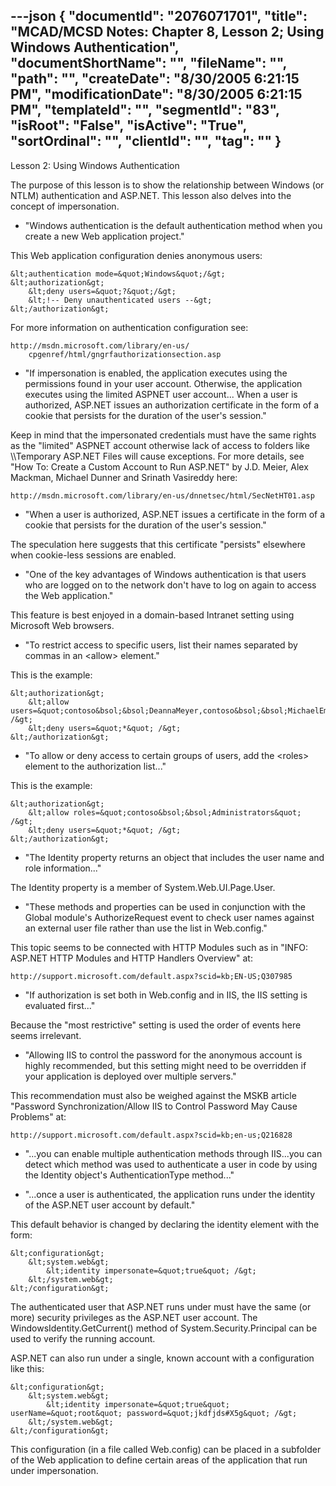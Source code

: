 ---json
{
  "documentId": "2076071701",
  "title": "MCAD/MCSD Notes: Chapter 8, Lesson 2; Using Windows Authentication",
  "documentShortName": "",
  "fileName": "",
  "path": "",
  "createDate": "8/30/2005 6:21:15 PM",
  "modificationDate": "8/30/2005 6:21:15 PM",
  "templateId": "",
  "segmentId": "83",
  "isRoot": "False",
  "isActive": "True",
  "sortOrdinal": "",
  "clientId": "",
  "tag": ""
}
---

Lesson 2: Using Windows Authentication

The purpose of this lesson is to show the relationship between Windows (or NTLM) authentication and ASP.NET. This lesson also delves into the concept of impersonation.

* &quot;Windows authentication is the default authentication method when you create a new Web application project.&quot;

This Web application configuration denies anonymous users:

    &lt;authentication mode=&quot;Windows&quot;/&gt;
    &lt;authorization&gt;
        &lt;deny users=&quot;?&quot;/&gt;
        &lt;!-- Deny unauthenticated users --&gt;
    &lt;/authorization&gt;

For more information on authentication configuration see:

    http://msdn.microsoft.com/library/en-us/
        cpgenref/html/gngrfauthorizationsection.asp

* &quot;If impersonation is enabled, the application executes using the permissions found in your user account. Otherwise, the application executes using the limited ASPNET user account... When a user is authorized, ASP.NET issues an authorization certificate in the form of a cookie that persists for the duration of the user's session.&quot;

Keep in mind that the impersonated credentials must have the same rights as the &quot;limited&quot; ASPNET account otherwise lack of access to folders like &bsol;&bsol;Temporary ASP.NET Files will cause exceptions. For more details, see &quot;How To: Create a Custom Account to Run ASP.NET&quot; by J.D. Meier, Alex Mackman, Michael Dunner and Srinath Vasireddy here:

    http://msdn.microsoft.com/library/en-us/dnnetsec/html/SecNetHT01.asp

* &quot;When a user is authorized, ASP.NET issues a certificate in the form of a cookie that persists for the duration of the user's session.&quot;

The speculation here suggests that this certificate &quot;persists&quot; elsewhere when cookie-less sessions are enabled.

* &quot;One of the key advantages of Windows authentication is that users who are logged on to the network don't have to log on again to access the Web application.&quot;

This feature is best enjoyed in a domain-based Intranet setting using Microsoft Web browsers.

* &quot;To restrict access to specific users, list their names separated by commas in an &lt;allow&gt; element.&quot;

This is the example:

    &lt;authorization&gt;
        &lt;allow users=&quot;contoso&bsol;&bsol;DeannaMeyer,contoso&bsol;&bsol;MichaelEmanuel&quot; /&gt;
        &lt;deny users=&quot;*&quot; /&gt;
    &lt;/authorization&gt;

* &quot;To allow or deny access to certain groups of users, add the &lt;roles&gt; element to the authorization list...&quot;

This is the example:

    &lt;authorization&gt;
        &lt;allow roles=&quot;contoso&bsol;&bsol;Administrators&quot; /&gt;
        &lt;deny users=&quot;*&quot; /&gt;
    &lt;/authorization&gt;

* &quot;The Identity property returns an object that includes the user name and role information...&quot;

The Identity property is a member of System.Web.UI.Page.User.

* &quot;These methods and properties can be used in conjunction with the Global module's AuthorizeRequest event to check user names against an external user file rather than use the list in Web.config.&quot;

This topic seems to be connected with HTTP Modules such as in &quot;INFO: ASP.NET HTTP Modules and HTTP Handlers Overview&quot; at:

    http://support.microsoft.com/default.aspx?scid=kb;EN-US;Q307985

* &quot;If authorization is set both in Web.config and in IIS, the IIS setting is evaluated first...&quot;

Because the &quot;most restrictive&quot; setting is used the order of events here seems irrelevant.

* &quot;Allowing IIS to control the password for the anonymous account is highly recommended, but this setting might need to be overridden if your application is deployed over multiple servers.&quot;

This recommendation must also be weighed against the MSKB article &quot;Password Synchronization/Allow IIS to Control Password May Cause Problems&quot; at:

    http://support.microsoft.com/default.aspx?scid=kb;en-us;Q216828

* &quot;...you can enable multiple authentication methods through IIS...you can detect which method was used to authenticate a user in code by using the Identity object's AuthenticationType method...&quot;

* &quot;...once a user is authenticated, the application runs under the identity of the ASP.NET user account by default.&quot;

This default behavior is changed by declaring the identity element with the form:

    &lt;configuration&gt;
        &lt;system.web&gt;
            &lt;identity impersonate=&quot;true&quot; /&gt;
        &lt;/system.web&gt;
    &lt;/configuration&gt;

The authenticated user that ASP.NET runs under must have the same (or more) security privileges as the ASP.NET user account. The WindowsIdentity.GetCurrent() method of System.Security.Principal can be used to verify the running account.

ASP.NET can also run under a single, known account with a configuration like this:

    &lt;configuration&gt;
        &lt;system.web&gt;
            &lt;identity impersonate=&quot;true&quot; userName=&quot;root&quot; password=&quot;jkdfjds#X5g&quot; /&gt;
        &lt;/system.web&gt;
    &lt;/configuration&gt;

This configuration (in a file called Web.config) can be placed in a subfolder of the Web application to define certain areas of the application that run under impersonation.
